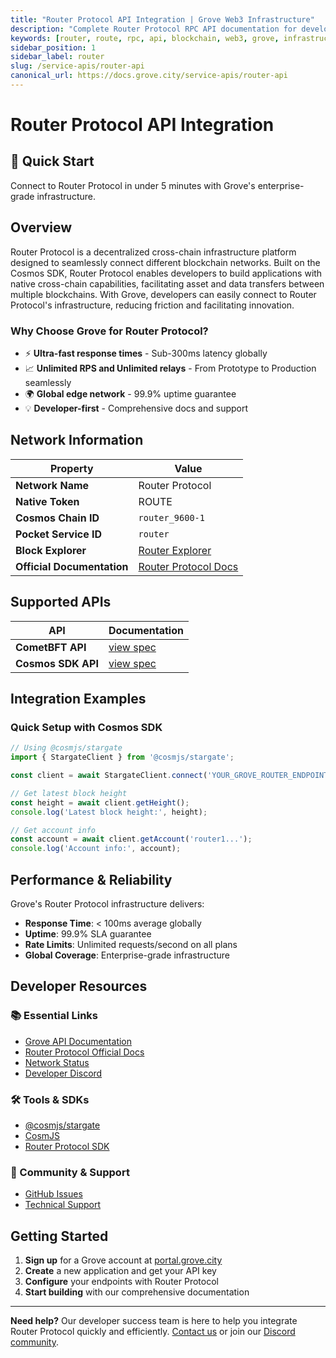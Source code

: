 ```yaml
---
title: "Router Protocol API Integration | Grove Web3 Infrastructure"
description: "Complete Router Protocol RPC API documentation for developers. Fast, reliable Router Protocol blockchain access with Grove's enterprise infrastructure. Get started in minutes."
keywords: [router, route, rpc, api, blockchain, web3, grove, infrastructure, developers, integration, cosmos, cross-chain]
sidebar_position: 1
sidebar_label: router
slug: /service-apis/router-api
canonical_url: https://docs.grove.city/service-apis/router-api
---
```


# Router Protocol API Integration

<div style={{background: "linear-gradient(135deg, #4c51bf 0%, #805ad5 100%)", color: "white", padding: "1.5rem", borderRadius: "8px", margin: "1rem 0"}}>
  <h2 style={{color: "white", marginTop: 0}}>🚀 Quick Start</h2>
  <p style={{marginBottom: 0, fontSize: "1.1rem"}}>Connect to Router Protocol in under 5 minutes with Grove's enterprise-grade infrastructure.</p>
</div>

## Overview

Router Protocol is a decentralized cross-chain infrastructure platform designed to seamlessly connect different blockchain networks. Built on the Cosmos SDK, Router Protocol enables developers to build applications with native cross-chain capabilities, facilitating asset and data transfers between multiple blockchains. With Grove, developers can easily connect to Router Protocol's infrastructure, reducing friction and facilitating innovation.

### Why Choose Grove for Router Protocol?

- ⚡ **Ultra-fast response times** - Sub-300ms latency globally
- 📈 **Unlimited RPS and Unlimited relays** - From Prototype to Production seamlessly
- 🌍 **Global edge network** - 99.9% uptime guarantee
- 💡 **Developer-first** - Comprehensive docs and support

## Network Information

| Property | Value |
|----------|-------|
| **Network Name** | Router Protocol |
| **Native Token** | ROUTE |
| **Cosmos Chain ID** | `router_9600-1` |
| **Pocket Service ID** | `router` |
| **Block Explorer** | [Router Explorer](https://www.mintscan.io/router) |
| **Official Documentation** | [Router Protocol Docs](https://docs.routerprotocol.com/) |

## Supported APIs

| API | Documentation |
| --- | ------------- |
| **CometBFT API** | [view spec](../grove-api/api-definition/definition#cosmos--cometbft) |
| **Cosmos SDK API** | [view spec](../grove-api/api-definition/definition#cosmos--cometbft) |

## Integration Examples

### Quick Setup with Cosmos SDK

```javascript
// Using @cosmjs/stargate
import { StargateClient } from '@cosmjs/stargate';

const client = await StargateClient.connect('YOUR_GROVE_ROUTER_ENDPOINT');

// Get latest block height
const height = await client.getHeight();
console.log('Latest block height:', height);

// Get account info
const account = await client.getAccount('router1...');
console.log('Account info:', account);
```

## Performance & Reliability

Grove's Router Protocol infrastructure delivers:

- **Response Time**: < 100ms average globally
- **Uptime**: 99.9% SLA guarantee  
- **Rate Limits**: Unlimited requests/second on all plans
- **Global Coverage**: Enterprise-grade infrastructure

## Developer Resources

### 📚 Essential Links
- [Grove API Documentation](../grove-api/overview/grove-api)
- [Router Protocol Official Docs](https://docs.routerprotocol.com/)
- [Network Status](https://status.grove.city)
- [Developer Discord](https://discord.gg/build-with-grove)

### 🛠️ Tools & SDKs
- [@cosmjs/stargate](https://www.npmjs.com/package/@cosmjs/stargate)
- [CosmJS](https://github.com/cosmos/cosmjs)
- [Router Protocol SDK](https://docs.routerprotocol.com/)

### 💬 Community & Support
- [GitHub Issues](https://github.com/buildwithgrove/path)  
- [Technical Support](https://discord.com/channels/824324475256438814/1150805396085293106)

## Getting Started

1. **Sign up** for a Grove account at [portal.grove.city](https://portal.grove.city)
2. **Create** a new application and get your API key
3. **Configure** your endpoints with Router Protocol
4. **Start building** with our comprehensive documentation

---

<div style={{background: "#f8f9fa", padding: "1rem", borderLeft: "4px solid #007bff", margin: "1rem 0"}}>
  <strong>Need help?</strong> Our developer success team is here to help you integrate Router Protocol quickly and efficiently. <a href="mailto:portal@grove.city">Contact us</a> or join our <a href="https://discord.gg/build-with-grove">Discord community</a>.
</div>